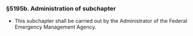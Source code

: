 ### §5195b. Administration of subchapter
* This subchapter shall be carried out by the Administrator of the Federal Emergency Management Agency.